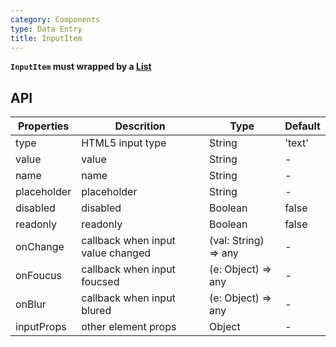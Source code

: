 ```yaml
---
category: Components
type: Data Entry
title: InputItem
---
```


**`InputItem` must wrapped by a [List]()**


## API


Properties | Descrition | Type | Default
-----------|------------|------|--------
| type | HTML5 input type | String  | 'text' |
| value | value | String | - |
| name    |   name  | String |   -  |
| placeholder | placeholder | String | - |
| disabled  |  disabled  | Boolean |  false  |
| readonly   | readonly | Boolean | false |
| onChange   | callback when input value changed | (val: String) => any |  -  |
| onFoucus |  callback when input foucsed | (e: Object) => any | - |
| onBlur |  callback when input blured | (e: Object) => any | - |
| inputProps | other element props | Object | - |
